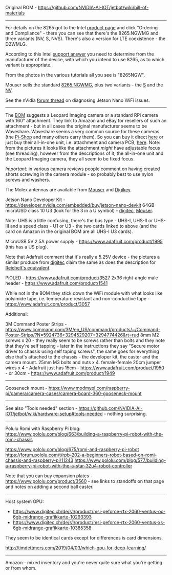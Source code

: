 Original BOM - <https://github.com/NVIDIA-AI-IOT/jetbot/wiki/bill-of-materials>

---

For details on the 8265 got to the Intel [product page](https://ark.intel.com/content/www/us/en/ark/products/94150/intel-dual-band-wireless-ac-8265.html?wapkw=8265) and click "Ordering and Compliance" - there you can see that there's the 8265.NGWMG and three variants (NV, S, NVS). There's also a version for LTE coexistence - the D2WMLG.

According to this Intel [support answer](https://forums.intel.com/s/question/0D70P0000068fabSAA) you need to determine from the manufacturer of the device, with which you intend to use 8265, as to which variant is appropriate.

From the photos in the various tutorials all you see is "8265NGW".

Mouser sells the standard [8265.NGWMG](https://www.mouser.ch/ProductDetail/Intel/8265NGWMG?qs=sGAEpiMZZMsRr7brxAGoXSSUPDSAjAiVSJQY2dz2OC6rAL38Dke%252Beg%3D%3D), plus two variants - the [S](https://www.mouser.ch/ProductDetail/Intel/8265NGWMGS?qs=sGAEpiMZZMsRr7brxAGoXSSUPDSAjAiVjrRik%2FPuGZu8bwTo473NRg%3D%3D) and the [NV](https://www.mouser.ch/ProductDetail/Intel/8265NGWMGNV?qs=sGAEpiMZZMsRr7brxAGoXSSUPDSAjAiVviyySE0hnZ0PrUWxOuzKGA==).

See the nVidia [forum thread](https://devtalk.nvidia.com/default/topic/1049303/jetson-nano/jetson-nano-wifi-/) on diagnosing Jetson Nano WiFi issues.

---

The [BOM](https://github.com/NVIDIA-AI-IOT/jetbot/wiki/bill-of-materials) suggests a Leopard Imaging camera or a standard RPi camera with 160&deg; attachment. They link to Amazon and eBay for resellers of such an attachment - but in all cases the original manufacturer seems to be Waveshare. Waveshare seems a very common source for these cameras (the [Pi-Shop](https://www.pi-shop.ch) and many others carry them). So you can buy it direct [here](https://www.waveshare.com/imx219-d160.htm) or just buy their all-in-one unit, i.e. attachment and camera PCB, [here](https://www.waveshare.com/rpi-camera-g.htm). Note: from the pictures it looks like the attachment _might_ have adjustable focus (see threading), however from the descriptions of it, the all-in-one unit and the Leopard Imaging camera, they all seem to be fixed focus.

*Important:* in various camera reviews people comment on having created shorts screwing in the camera module - so probably best to use nylon screws and washers.

The Molex antennas are available from [Mouser](https://www.mouser.ch/ProductDetail/Molex/204281-1100?qs=%2Fha2pyFaduhMSNqNrOS4QfqJJ7QBOpAfUPiCEJKyFlTDCjhth2S02Q%3D%3D) and [Digikey](https://www.digikey.ch/product-detail/en/molex/2042811100/WM17372-ND/8020427).

Jetson Nano Developer Kit - <https://developer.nvidia.com/embedded/buy/jetson-nano-devkit>
64GB microUSD class 10 U3 (look for the 3 in a U symbol) - [digitec](https://www.digitec.ch/de/s1/product/samsung-evo-microsd-uhs-i-64gb-class-10-speicherkarte-6304644), [Mouser](https://www.mouser.ch/ProductDetail/Panasonic/RP-SMTT64DA1?qs=sGAEpiMZZMtyMAXUUxCBE3PXQ52q2ovEGvSv64covK5zbzeLXOr0eA%3D%3D).

Note: UHS is a little confusing, there's the bus type - UHS-I, UHS-II or UHS-III and a speed class - U1 or U3 - the two cards linked to above (and the card on Amazon in the original BOM are all UHS-I U3 cards).

MicroUSB 5V 2.5A power supply - <https://www.adafruit.com/product/1995> (this has a US plug).

Note that Adafruit comment that it's really a 5.25V device - the pictures a similar produce from [digitec](https://www.digitec.ch/en/s1/product/micro-usb-netzteil-fuer-raspberry-pi-5v-25a-power-supply-electronics-supplies-casing-7033127) claim the same as does the description for [Reichelt's equivalent](https://www.reichelt.com/ch/de/raspberry-pi-ladegeraet-5-v-2-5-a-micro-usb-schwarz-rasp-nt-25-sw-e-p240934.html?MWSTFREE=0&utm_source=psuma&utm_medium=Toppreise.ch&PROVID=2273&&r=1).

PiOLED - <https://www.adafruit.com/product/3527>
2x36 right-angle male header - <https://www.adafruit.com/product/1541>

While not in the BOM they stick down the WiFi module with what looks like polyimide tape, i.e. temperature resistant and non-conductive tape - <https://www.adafruit.com/product/3057>

Additional:

3M Command Poster Strips - <https://www.command.com/3M/en_US/command/products/~/Command-Poster-Strips/?N=5924736+3294529207+3294774426&rt=rud>
8mm M2 screws x 20 - they really seem to be screws rather than bolts and they note that they're self tapping - later in the instructions they say "Secure motor driver to chassis using self taping screws", the same goes for everything else that's attached to the chassis - the developer kit, the caster and the camera mount.
25mm M3 bolts and nuts x 4.
female-female 20cm jumper wires x 4 - Adafruit just has 15cm - <https://www.adafruit.com/product/1950> - or 30cm - <https://www.adafruit.com/product/1949>

---

Gooseneck mount - <https://www.modmypi.com/raspberry-pi/camera/camera-cases/camera-board-360-gooseneck-mount>

---

See also "Tools needed" section - <https://github.com/NVIDIA-AI-IOT/jetbot/wiki/hardware-setup#tools-needed> - nothing surprising.

---

Polulu Romi with Raspberry Pi blog: <https://www.pololu.com/blog/663/building-a-raspberry-pi-robot-with-the-romi-chassis>

https://www.pololu.com/blog/675/romi-and-raspberry-pi-robot
https://forum.pololu.com/t/rpb-202-a-beginners-robot-based-on-romi-chassis-and-raspberry-pi/11243
https://www.pololu.com/blog/577/building-a-raspberry-pi-robot-with-the-a-star-32u4-robot-controller

Note that you can buy expansion plates - <https://www.pololu.com/product/3560> - see links to standoffs on that page and notes on adding a second ball caster.

---

Host system GPU:

* <https://www.digitec.ch/de/s1/product/msi-geforce-rtx-2060-ventus-oc-6gb-midrange-grafikkarte-10293393>
* <https://www.digitec.ch/de/s1/product/msi-geforce-rtx-2060-ventus-xs-6gb-midrange-grafikkarte-10385358>

They seem to be identical cards except for differences is card dimensions.

<http://timdettmers.com/2019/04/03/which-gpu-for-deep-learning/>

---

Amazon - mixed inventory and you're never quite sure what you're getting or from whom.
